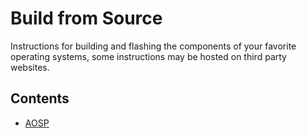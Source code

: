 # Build from Source

Instructions for building and flashing the components of your favorite operating systems, some instructions may be hosted on third party websites.

## Contents

- [AOSP](https://androidsource-dot-devsite.googleplex.com/source/devices)
